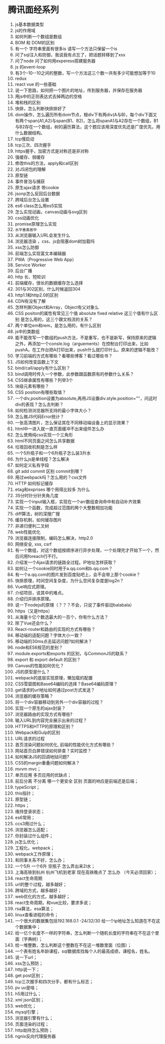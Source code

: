 # 腾讯面经系列
1. js基本数据类型
2. js的作用域
3. 如何判断一个数组是数组
4. BOM 和 DOM的区别
5. 有一个 字符串里面有很多is 请写一个方法只保留一个is          
6. 问了sql注入和防御，我说我有点忘了，把话题转移到了xss
7. 问了node 问了如何用experess搭建服务器
8. js 的event-loop
9. 有3个-10--10之间的整数，写一个方法这三个数一共有多少可能想加等于10 
10. redux
11. react vue 的一些基础
12. 说一下思路，如何把一个图片的地址，传到服务器，并保存在服务器 
13. 用js中的正则表达式去掉两边的空格                           
14. 堆和栈的区别
15. 快排，怎么判断快排排好了
16. dom操作，怎么遍历所有dom节点，根div下有两div(A与B)，每个div下面又有两个span(A1,A2)与span(B1、B2)，怎么将spanA1与A2存在一个数组，B1与B2存在一个数组，树的遍历算法，这个题应该用深度优先还是广度优先，用什么数据结构。
17. tcp慢启动
18. tcp三次、四次握手
19. https握手，加密方式是对称还是非对称
20. 强缓存、弱缓存
21. 修改this的方法，apply和call区别
22. 对JS闭包的理解
23. 原型链
24. 事件冒泡与捕获
25. 原生ajax请求 带cookie
26. jsonp怎么反回后台数据
27. 跨域后台怎么设置
28. es6 class怎么用es5实现
29. 怎么实现动画，canvas动画与svg区别
30. css动画优化
31. promise原理怎么实现
32. `水平垂直居中`
33. 从浏览器输入URL会发生什么
34. 浏览器渲染 ，css、js会阻塞dom树加载吗
35. xss怎么防御
36. 前端怎么实现富文本编辑器
37. PWA（Progressive Web App）
38. Service Worker
39. 后台广播
40. http 长、短轮训
41. 前端缓存，很长的数据缓存怎么选择
42. 301与302区别，什么时候返回304
43. http1.1和http2.0的区别
44. CDN有没有了解
45. 怎样判断Object和Array，Object有父对象么
46. CSS positon的属性有常见三个值 absolute fixed relative 这三个值有什么区别 是怎么用的，这三个跟文档流的关系？
47. 两个单位em和rem，是怎么用的，有什么区别
48. js中的类数组
49. 能不能改写一个数组的push方法，不是重写，也不是新写，保持原来的逻辑之外，再添加一个consle.log（arguements）在控制台打印出来，比如pushA。在工作台把A打印出来，push什么就打印什么。原来的逻辑不能改？
50. 学习前端的方式有哪些？看哪些博客？看过哪些书？
51. JS如何改变函数上下文
52. bind/call/apply有什么区别？
53. bind调用时传入一个参数，此参数跟函数原有的参数什么关系？
54. CSS继承属性有哪些？列举3个
55. 块级元素有哪些？
56. CSS position有哪些取值？
57. 一个div,position设置为absolute,再用JS设置div.style.position=""，问这时div的表现？怎么去判断？
58. 如何检测浏览器所支持的最小字体大小？
59. 怎么做JS代码Error统计？
60. 一张高清图片，怎么保证其在不同移动端设备上的显示效果？
61. html中一进入就一直页面缓冲不出来组件怎么办
62. 怎么使用纯css实现一个三角形
63. html不同页面之间怎么共享数据
64. 垃圾回收机制是怎么样
65. 一个5升瓶子和一个6升瓶子怎么装3升水
66. 为什么js是单线程？怎么解决
67. 如何定义私有字段
68. git add commit 区别 commit到哪？
69. 用过webpack吗？怎么用的？css文件
70. HTTP 如何标记缓存
71. etag和exprises 哪个用得比较多 为什么
72. 35分时针分针夹角几度
73. 实现一个input输入框，实现在一个arr数组查询命中和自动补齐效果
74. 实现一个函数，完成超过范围的两个大整数相加功能
75. diff算法，树的深搜广搜
76. 缓存机制，如何缓存图片
77. 非递归便利二叉树
78. web性能优化
79. 浏览器连接限制，编码怎么解决，http2.0
80. 网络安全, xss, csrf
81. 有一个数组，对这个数组按顺序进行异步处理，一个处理完才开始下一个，然后问用foreach行不行。
82. 介绍发一个Ajax请求的链路全过程。IP地址怎样获取？
83. 如何让一个cookie同时用于a.qq.com和b.qq.com？
84. 有一个a.qq.com的图片发到百度贴吧上，会不会带上那个cookie？
85. 快排原理，时间空间复杂度，为什么空间复杂度是log2n？
86. Vue响应式原理。
87. 介绍项目，说其中的难点。
88. 介绍归并排序原理。
89. 说一下nodejs的原理（？？？不会，只说了事件驱动balabala）
90. https（又是https）
91.  从海量十亿个数选最大的一百个，你有什么方法？
92.  除了Vue还会什么？
93.  React-router和路由的实现的方式有哪些？
94.  移动端的适配问题？字体大小一致？
95.  移动端的30ms点击延迟问题?如何解决？
96.  node和ES6规范的差别？
97.  module.exports和exports 的区别，与CommonJS的联系？
98.  export 和 export default 的区别？
99.  Canvas的性能如何优化？
100. JS的原型是什么？
101. webpack的底层实现原理，懒加载的配置
102. CSS雪碧图和Base64编码的选择？Base64编码原理？
103. get请求的url地址如何通过post方式发送？
104. 浏览器的缓存策略？
105. 将一个div容器移动到另外一个div容器的过程？
106. 实现一个原生的ajax封装？
107. 浏览器路由的实现方式有哪些?
108. 输入URL到内容完全展示出来的过程？
109. HTTPS和HTTP的原理和区别？
110. Webpack和Gulp的区别
111. URL请求的过程
112. 首页渲染问题如何优化, 前端的性能优化方式有哪些？
113. 网站首页白屏错误如何排查？实时监控？
114. 如何解决JS的回调地狱问题?
115. CSS的margin重叠问题如何解决？
116. mvvm  mvc；
117. 单页应用 多页应用的优缺点；
118. 前后分离 不分离 哪一个更安全 区别  页面的响应是前端还是后端；
119. typeScript；
120. this指针；
121. 原型链；
122. https；
123. 维持登录状态；
124. es6常用；
125. ccs3用过什么；
126. 浏览器怎么适配；
127. 你封装过什么组件；
128. js怎么优化；
129. 工程化。webpack；
130. webpack工作原理；
131. 和同事关系不好，怎么办；
132. 一个5升  一个6升  空瓶子  怎么弄出来2l水；
133. 上海高铁到杭州 杭州飞机到老家 现在高铁晚点了  怎么办  （今天必须回家）；
134. react生命周期
135. url的整个过程，越多越好；
136. 跨域的方式，越多越好；
137. web优化的方式，越多越好；
138. react生命周期，和vue比较，要求多说；
139. rsa算法，esa算法；
140. linux查看进程的命令；
141. 一个很大的数据集包括192.168.0.1 -24/32/30 给一个ip地址怎么知道在不在这个数据集中；
142. 给一亿个长度不一样的字符串，怎么判断一个随机长度的字符串在不在这个里面（字典树）；
143. 给一堆整数，怎么判断这个整数在不在这一堆数里面（位图）；
144. 一个表有姓名年龄课程，sql数据库找每个人的最高成绩，课程名，姓名。
145. 说一下url；
146. xss怎么预防；
147. http说一下；
148. get post区别；
149. tcp三次握手和四次分手，都有什么标志；
150. pv uv是啥；
151. h5用过什么；
152. xml json区别；
153. web优化；
154. mysql引擎；
155. 浏览器引擎有什么；
156. 页面渲染的过程；
157. http劫持怎么预防；
158. ngnix反向代理服务器